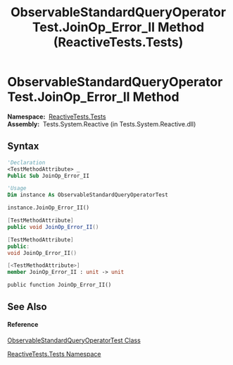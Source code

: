 ﻿---
title: ObservableStandardQueryOperatorTest.JoinOp_Error_II Method  (ReactiveTests.Tests)
TOCTitle: JoinOp_Error_II Method
ms:assetid: M:ReactiveTests.Tests.ObservableStandardQueryOperatorTest.JoinOp_Error_II
ms:mtpsurl: https://msdn.microsoft.com/en-us/library/reactivetests.tests.observablestandardqueryoperatortest.joinop_error_ii(v=VS.103)
ms:contentKeyID: 36620283
ms.date: 06/28/2011
mtps_version: v=VS.103
f1_keywords:
- ReactiveTests.Tests.ObservableStandardQueryOperatorTest.JoinOp_Error_II
dev_langs:
- CSharp
- JScript
- VB
- FSharp
- c++
---

# ObservableStandardQueryOperatorTest.JoinOp\_Error\_II Method

**Namespace:**  [ReactiveTests.Tests](hh289046\(v=vs.103\).md)  
**Assembly:**  Tests.System.Reactive (in Tests.System.Reactive.dll)

## Syntax

``` vb
'Declaration
<TestMethodAttribute> _
Public Sub JoinOp_Error_II
```

``` vb
'Usage
Dim instance As ObservableStandardQueryOperatorTest

instance.JoinOp_Error_II()
```

``` csharp
[TestMethodAttribute]
public void JoinOp_Error_II()
```

``` c++
[TestMethodAttribute]
public:
void JoinOp_Error_II()
```

``` fsharp
[<TestMethodAttribute>]
member JoinOp_Error_II : unit -> unit 
```

``` jscript
public function JoinOp_Error_II()
```

## See Also

#### Reference

[ObservableStandardQueryOperatorTest Class](hh288944\(v=vs.103\).md)

[ReactiveTests.Tests Namespace](hh289046\(v=vs.103\).md)

